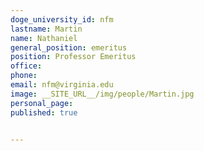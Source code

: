 ```yaml
---
doge_university_id: nfm
lastname: Martin
name: Nathaniel
general_position: emeritus
position: Professor Emeritus
office:
phone:
email: nfm@virginia.edu
image: __SITE_URL__/img/people/Martin.jpg
personal_page:
published: true


---
```

